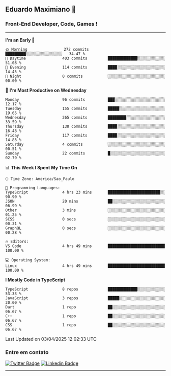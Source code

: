 ## Eduardo Maximiano 👋

### Front-End Developer, Code, Games !

---

<!--START_SECTION:waka-->
**I'm an Early 🐤** 

```text
🌞 Morning                272 commits         █████████░░░░░░░░░░░░░░░░   34.47 % 
🌆 Daytime                403 commits         █████████████░░░░░░░░░░░░   51.08 % 
🌃 Evening                114 commits         ████░░░░░░░░░░░░░░░░░░░░░   14.45 % 
🌙 Night                  0 commits           ░░░░░░░░░░░░░░░░░░░░░░░░░   00.00 % 
```
📅 **I'm Most Productive on Wednesday** 

```text
Monday                   96 commits          ███░░░░░░░░░░░░░░░░░░░░░░   12.17 % 
Tuesday                  155 commits         █████░░░░░░░░░░░░░░░░░░░░   19.65 % 
Wednesday                265 commits         ████████░░░░░░░░░░░░░░░░░   33.59 % 
Thursday                 130 commits         ████░░░░░░░░░░░░░░░░░░░░░   16.48 % 
Friday                   117 commits         ████░░░░░░░░░░░░░░░░░░░░░   14.83 % 
Saturday                 4 commits           ░░░░░░░░░░░░░░░░░░░░░░░░░   00.51 % 
Sunday                   22 commits          █░░░░░░░░░░░░░░░░░░░░░░░░   02.79 % 
```


📊 **This Week I Spent My Time On** 

```text
🕑︎ Time Zone: America/Sao_Paulo

💬 Programming Languages: 
TypeScript               4 hrs 23 mins       ███████████████████████░░   90.90 % 
JSON                     20 mins             ██░░░░░░░░░░░░░░░░░░░░░░░   06.99 % 
Other                    3 mins              ░░░░░░░░░░░░░░░░░░░░░░░░░   01.25 % 
SCSS                     0 secs              ░░░░░░░░░░░░░░░░░░░░░░░░░   00.31 % 
GraphQL                  0 secs              ░░░░░░░░░░░░░░░░░░░░░░░░░   00.28 % 

🔥 Editors: 
VS Code                  4 hrs 49 mins       █████████████████████████   100.00 % 

💻 Operating System: 
Linux                    4 hrs 49 mins       █████████████████████████   100.00 % 
```

**I Mostly Code in TypeScript** 

```text
TypeScript               8 repos             █████████████░░░░░░░░░░░░   53.33 % 
JavaScript               3 repos             █████░░░░░░░░░░░░░░░░░░░░   20.00 % 
Dart                     1 repo              ██░░░░░░░░░░░░░░░░░░░░░░░   06.67 % 
C++                      1 repo              ██░░░░░░░░░░░░░░░░░░░░░░░   06.67 % 
CSS                      1 repo              ██░░░░░░░░░░░░░░░░░░░░░░░   06.67 % 
```




 Last Updated on 03/04/2025 12:02:33 UTC
<!--END_SECTION:waka-->

### Entre em contato

[![Twitter Badge](https://img.shields.io/badge/-@edmaxi-1ca0f1?style=flat-square&labelColor=1ca0f1&logo=twitter&logoColor=white&link=https://twitter.com/edmaxi)](https://twitter.com/edmaxi)
[![Linkedin Badge](https://img.shields.io/badge/-Eduardo_Maximiano-0077B5?style=flat-square&logo=Linkedin&logoColor=white&link=https://www.linkedin.com/in/maximiano-eduardo)](https://www.linkedin.com/in/maximiano-eduardo)

---
